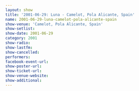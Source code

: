 ```yaml
---
layout: show
title: '2001-06-29: Luna - Camelot, Pola Alicante, Spain'
name: 2001-06-29-luna-camelot-pola-alicante-spain
show-venue: 'Camelot, Pola Alicante, Spain'
show-setlist: 
show-date: 2001-06-29
category: 2001
show-radio: 
show-lastfm: 
show-cancelled: 
performers: 
facebook-event-url: 
show-poster-url: 
show-ticket-url: 
show-venue-website: 
show-additional: 
---
```


